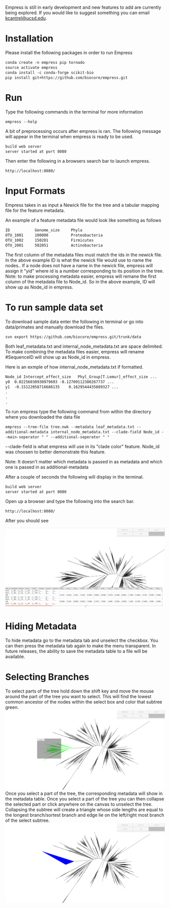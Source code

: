 Empress is still in early development and new features to add are currently being explored. If you would like to suggest
something you can email kcantrel@ucsd.edu.

# Installation
Please install the following packages in order to run Empress

```
conda create -n empress pip tornado
source activate empress
conda install -c conda-forge scikit-bio
pip install git+https://github.com/biocore/empress.git
```

# Run
Type the following commands in the terminal for more information

```
empress --help
```

A bit of preprocessing occurs after empress is ran. The following message will appear in the terminal when empress is ready
to be used. 

```
build web server
server started at port 8080
```

Then enter the following in a browsers search bar to launch empress.

```
http://localhost:8080/
```

# Input Formats
Empress takes in as input a Newick file for the tree and a tabular mapping file for the feature metadata.

An example of a feature metadata file would look like something as follows

```
ID           Genome_size     Phyla
OTU_1001     100000          Proteobacteria
OTU_1002     150201          Firmicutes
OTU_2001     502051          Actinobacteria
```
The first column of the metadata files must match the ids in the newick file. In the above example ID is what
the newick file would use to name the nodes..
If a node does not have a name in the newick file, empress will assign it "yid" where id is a number corresponding to its
position in the tree.
Note: to make processing metadata easier, empress will remane the first column of the metadata file to Node_id. So in the 
above example, ID will show up as Node_id in empress.

# To run sample data set
To download sample data enter the following in terminal or go into data/primates and manually download the files.

```
svn export https://github.com/biocore/empress.git/trunk/data
```

Both leaf_metadata.txt and internal_node_metadata.txt are space delimited. To make combining the metadata files easier,
empress will rename #SequenceID will show up as Node_id in empress.

Here is an exmple of how internal_node_metadata.txt if formatted.

```
Node_id Intercept_effect_size   Phyl_Group[T.Lemur]_effect_size ...
y0  0.02256030930979693 -0.12709112380267737 ...
y1  -0.15122058716686135    0.1629544435889327 ...
.
.
.
```

To run empress type the following command from within the directory where you downloaded the data file

```
empress --tree-file tree.nwk --metadata leaf_metadata.txt --additional-metadata internal_node_metadata.txt --clade-field Node_id --main-seperator " " --additional-seperator " "
```
--clade-field is what empress will use in its "clade color" feature. Node_id was choosen to better demonstrate this feature.

Note: It doesn't matter which metadata is passed in as metadata and which one is passed in as additional-metadata 

After a couple of seconds the following will display in the terminal.

```
build web server
server started at port 8080
```

Open up a browser and type the following into the search bar.

```
http://localhost:8080/
```
After you should see

![Alt text](images/greeting_screen.png?raw=true)

# Hiding Metadata
To hide metadata go to the metadata tab and unselect the checkbox. You can then press the metadata tab again to make the menu transparent. In future releases, the ability to save the metadata table to a file will be available.

# Selecting Branches
To select parts of the tree hold down the shift key and move the mouse around the part of the tree you want to select. This will
find the lowest common ancestor of the nodes within the select box and color that subtree green.
![Alt text](images/selected_tree.png?raw=true)
Once you select a part of the tree, the corresponding metadata will show in the metadata table. Once you select a part of the tree you
can then collapse the selected part or click anywhere on the canvas to unselect the tree. Collapsing the subtree will create a
triangle whose side lengths are equal to the longest branch/sortest branch and edge lie on the left/right most branch of the select
subtree.
![Alt text](images/collapsed_selected_tree.png?raw=true)
